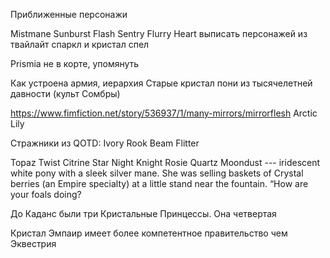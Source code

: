 Приближенные персонажи

Mistmane
Sunburst
Flash Sentry
Flurry Heart
выписать персонажей из твайлайт спаркл и кристал спел


Prismia не в корте, упомянуть

Как устроена армия, иерархия
Старые кристал пони из тысячелетней давности (культ Сомбры)

https://www.fimfiction.net/story/536937/1/many-mirrors/mirrorflesh
Arctic Lily

Стражники из QOTD:
Ivory Rook
Beam Flitter


Topaz Twist
Citrine Star
Night Knight
Rosie Quartz
Moondust --- iridescent white pony with a sleek silver mane. She was selling baskets of Crystal berries (an Empire specialty) at a little stand near the fountain. “How are your foals doing?

До Каданс были три Кристальные Принцессы. Она четвертая

Кристал Эмпаир имеет более компетентное правительство чем Эквестрия